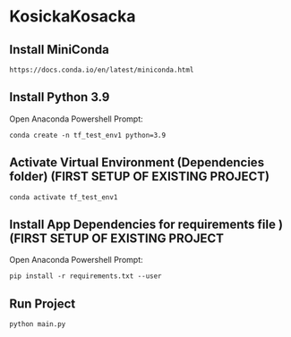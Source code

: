# KosickaKosacka


## Install MiniConda
    https://docs.conda.io/en/latest/miniconda.html

## Install Python 3.9
Open Anaconda Powershell Prompt:

    conda create -n tf_test_env1 python=3.9

## Activate Virtual Environment (Dependencies folder) (FIRST SETUP OF EXISTING PROJECT)

    conda activate tf_test_env1

## Install App Dependencies for requirements file ) (FIRST SETUP OF EXISTING PROJECT
Open Anaconda Powershell Prompt:

    pip install -r requirements.txt --user

## Run Project

    python main.py
    